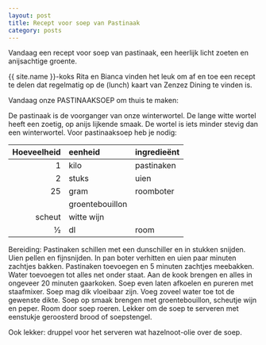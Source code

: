 ```yaml
---
layout: post
title: Recept voor soep van Pastinaak
category: posts
---
```


Vandaag een recept voor soep van pastinaak, een heerlijk licht zoeten en anijsachtige
groente.

{{ site.name }}-koks Rita en Bianca vinden het leuk om af en toe een recept te delen dat
regelmatig op de (lunch) kaart van Zenzez Dining te vinden is.

Vandaag onze PASTINAAKSOEP om thuis te maken:

De pastinaak is de voorganger van onze winterwortel. De lange witte wortel heeft
een zoetig, op anijs lijkende smaak. De wortel is iets minder stevig dan een
winterwortel. Voor pastinaaksoep heb je nodig:

Hoeveelheid   |   eenheid  |   ingredieënt
|------:|:-------|:-------|
1 | kilo |pastinaken
2 | stuks | uien
25 |  gram | roomboter
 | | groentebouillon
 | scheut | witte wijn
1⁄2 | dl | room

Bereiding: Pastinaken schillen met een dunschiller en in stukken snijden.
Uien pellen en fijnsnijden. In pan boter verhitten en uien paar minuten zachtjes
bakken. Pastinaken toevoegen en 5 minuten zachtjes meebakken. Water toevoegen
tot alles net onder staat. Aan de kook brengen en alles in ongeveer 20 minuten
gaarkoken. Soep even laten afkoelen en pureren met staafmixer. Soep mag dik
vloeibaar zijn. Voeg zoveel water toe tot de gewenste dikte. Soep op smaak
brengen met groentebouillon, scheutje wijn en peper. Room door soep roeren.
Lekker om de soep te serveren met eenstukje geroosterd brood of soepstengel.

Ook lekker: druppel voor het serveren wat hazelnoot-olie over de soep.
